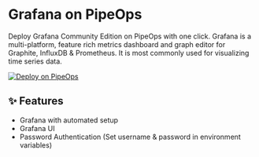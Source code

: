 # Grafana on PipeOps

Deploy Grafana  Community Edition on PipeOps with one click.
Grafana is a multi-platform, feature rich metrics dashboard and graph editor for Graphite, InfluxDB & Prometheus. It is most commonly used for visualizing time series data.

[![Deploy on PipeOps](https://railway.app/button.svg)](https://railway.app/template/anURAt?referralCode=2_sIT9)

## ✨ Features

* Grafana with automated setup
* Grafana UI
* Password Authentication (Set username & password in environment variables)
